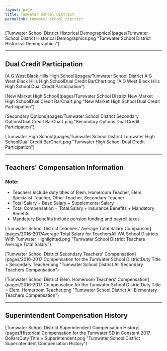 ```yaml
---
layout: page
title: Tumwater School District
permalink: tumwater school district
---
```



[Tumwater School District Historical Demographics](pages/Tumwater School District Historical Demographics.png "Tumwater School District Historical Demographics")

___

## Dual Credit Participation

[A G West Black Hills High School](pages/Tumwater School District A G West Black Hills High SchoolDual Credit BarChart.png "A G West Black Hills High School Dual Credit Participation")

[New Market High School](pages/Tumwater School District New Market High SchoolDual Credit BarChart.png "New Market High School Dual Credit Participation")

[Secondary Options](pages/Tumwater School District Secondary OptionsDual Credit BarChart.png "Secondary Options Dual Credit Participation")

[Tumwater High School](pages/Tumwater School District Tumwater High SchoolDual Credit BarChart.png "Tumwater High School Dual Credit Participation")


___

## Teachers' Compensation Information
### Note:
- Teachers include duty titles of Elem. Homeroom Teacher, Elem. Specialist Teacher, Other Teacher, Secondary Teacher
- Total Salary = Base Salary + Supplemental Salary
- Total Compensation = Total Salary + Insurance Benefits + Mandatory Benefits
- Mandatory Benefits include pension funding and payroll taxes

[Tumwater School District Teachers' Average Total Salary Comparison](pages/2016-2017Average Total Salary for TeachersAll WA School Districts With Tumwater Highlighted.png "Tumwater School District Teachers Average Total Salary")

[Tumwater School District Secondary Teachers' Compensation](pages/2016-2017 Compensation for the Tumwater School DistrictDuty Title = Secondary Teacher.png "Tumwater School District All Secondary Teachers Compensation")

[Tumwater School District Elem. Homeroom Teachers' Compensation](pages/2016-2017 Compensation for the Tumwater School DistrictDuty Title = Elem. Homeroom Teacher.png "Tumwater School District All Elementary Teachers Compensation")


___

## Superintendent Compensation History

[Tumwater School District Superintendent Compensation History](pages/Historical Compensation for the Tumwater SD in Constant 2017 DollarsDuty Title = Superintendent.png "Tumwater School District Superintendent Compensation History")

